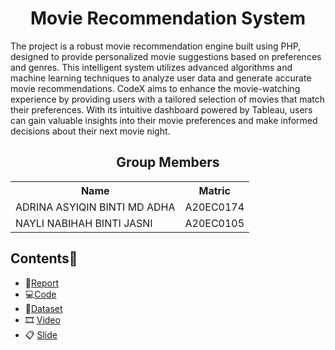 
<h1 align='center'>Movie Recommendation System</h1>
The project is a robust movie recommendation engine built using PHP, designed to provide personalized movie suggestions based on preferences and genres. This intelligent system utilizes advanced algorithms and machine learning techniques to analyze user data and generate accurate movie recommendations. CodeX aims to enhance the movie-watching experience by providing users with a tailored selection of movies that match their preferences. With its intuitive dashboard powered by Tableau, users can gain valuable insights into their movie preferences and make informed decisions about their next movie night.
<br>
<h2 align='center'>Group Members</h2>
<table align='center'>
  <tr>
    <th>Name</th>
    <th>Matric</th>
  </tr>
  <tr>
    <td>ADRINA ASYIQIN BINTI MD ADHA</td>
    <td>A20EC0174</td>
  </tr>
  <tr>
    <td>NAYLI NABIHAH BINTI JASNI</td>
    <td>A20EC0105</td>
  </tr>  
</table>


## Contents📝
- 📑[Report](https://github.com/drshahizan/special-topic-data-engineering/blob/main/project/submission/CodeX/report.md)
- 💻[Code](https://github.com/drshahizan/special-topic-data-engineering/tree/738321155c0827c687aed33d6e1b1d4e1a74d415/project/submission/CodeX/Final_Project)
- 📂[Dataset](https://github.com/drshahizan/special-topic-data-engineering/tree/738321155c0827c687aed33d6e1b1d4e1a74d415/project/submission/CodeX/Dataset)
- :film_strip: [Video](#abc)
- 📋 [Slide](https://github.com/drshahizan/special-topic-data-engineering/blob/b295b16eb93814c6a036f3e00156b4ef92e8d390/project/submission/CodeX/Project%20Presentation.pdf)
